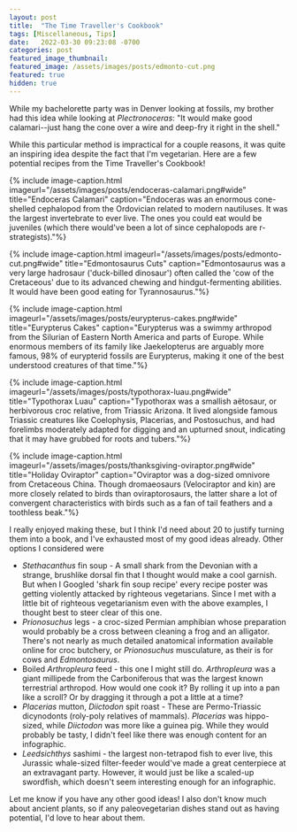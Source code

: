 ```yaml
---
layout: post
title:  "The Time Traveller's Cookbook"
tags: [Miscellaneous, Tips]
date:   2022-03-30 09:23:08 -0700
categories: post
featured_image_thumbnail:
featured_image: /assets/images/posts/edmonto-cut.png
featured: true
hidden: true
---
```


While my bachelorette party was in Denver looking at fossils, my brother had this idea while looking at *Plectronoceras*: "It would make good calamari--just hang the cone over a wire and deep-fry it right in the shell."

While this particular method is impractical for a couple reasons, it was quite an inspiring idea despite the fact that I'm vegetarian. Here are a few potential recipes from the Time Traveller's Cookbook!

{% include image-caption.html imageurl="/assets/images/posts/endoceras-calamari.png#wide" title="Endoceras Calamari" caption="Endoceras was an enormous cone-shelled cephalopod from the Ordovician related to modern nautiluses. It was the largest invertebrate to ever live. The ones you could eat would be juveniles (which there would've been a lot of since cephalopods are r-strategists)."%}

{% include image-caption.html imageurl="/assets/images/posts/edmonto-cut.png#wide" title="Edmontosaurus Cuts" caption="Edmontosaurus was a very large hadrosaur ('duck-billed dinosaur') often called the 'cow of the Cretaceous' due to its advanced chewing and hindgut-fermenting abilities. It would have been good eating for Tyrannosaurus."%}

{% include image-caption.html imageurl="/assets/images/posts/eurypterus-cakes.png#wide" title="Eurypterus Cakes" caption="Eurypterus was a swimmy arthropod from the Silurian of Eastern North America and parts of Europe. While enormous members of its family like Jaekelopterus are arguably more famous, 98% of eurypterid fossils are Eurypterus, making it one of the best understood creatures of that time."%}

{% include image-caption.html imageurl="/assets/images/posts/typothorax-luau.png#wide" title="Typothorax Luau" caption="Typothorax was a smallish aëtosaur, or herbivorous croc relative, from Triassic Arizona. It lived alongside famous Triassic creatures like Coelophysis, Placerias, and Postosuchus, and had forelimbs moderately adapted for digging and an upturned snout, indicating that it may have grubbed for roots and tubers."%}

{% include image-caption.html imageurl="/assets/images/posts/thanksgiving-oviraptor.png#wide" title="Holiday Oviraptor" caption="Oviraptor was a dog-sized omnivore from Cretaceous China. Though dromaeosaurs (Velociraptor and kin) are more closely related to birds than oviraptorosaurs, the latter share a lot of convergent characteristics with birds such as a fan of tail feathers and a toothless beak."%}

I really enjoyed making these, but I think I'd need about 20 to justify turning them into a book, and I've exhausted most of my good ideas already. Other options I considered were

- *Stethacanthus* fin soup - A small shark from the Devonian with a strange, brushlike dorsal fin that I thought would make a cool garnish. But when I Googled 'shark fin soup recipe' every recipe poster was getting violently attacked by righteous vegetarians. Since I met with a little bit of righteous vegetarianism even with the above examples, I thought best to steer clear of this one.
- *Prionosuchus* legs - a croc-sized Permian amphibian whose preparation would probably be a cross between cleaning a frog and an alligator. There's not nearly as much detailed anatomical information available online for croc butchery, or *Prionosuchus* musculature, as their is for cows and *Edmontosaurus*.
- Boiled *Arthropleura* feed - this one I might still do. *Arthropleura* was a giant millipede from the Carboniferous that was the largest known terrestrial arthropod. How would one cook it? By rolling it up into a pan like a scroll? Or by dragging it through a pot a little at a time?
- *Placerias* mutton, *Diictodon* spit roast - These are Permo-Triassic dicynodonts (roly-poly relatives of mammals). *Placerias* was hippo-sized, while *Diictodon* was more like a guinea pig. While they would probably be tasty, I didn't feel like there was enough content for an infographic.
- *Leedsichthys* sashimi - the largest non-tetrapod fish to ever live, this Jurassic whale-sized filter-feeder would've made a great centerpiece at an extravagant party. However, it would just be like a scaled-up swordfish, which doesn't seem interesting enough for an infographic.

Let me know if you have any other good ideas! I also don't know much about ancient plants, so if any paleovegetarian dishes stand out as having potential, I'd love to hear about them.
